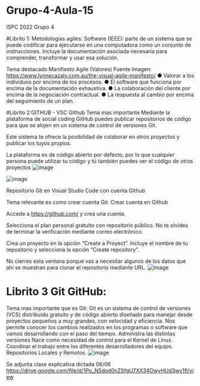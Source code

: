 # Grupo-4-Aula-15
ISPC 2022 Grupo 4

#Librito 1: Metodologias agiles:
Software (IEEE): parte de un sistema que se puede codificar para ejecutarse en una
computadora como un conjunto de instrucciones. Incluye la documentación asociada
necesaria para comprender, transformar y usar esa solución.


Tema destacado 
Manifiesto Agile (Valores)
Fuente Imagen: https://www.lynnecazaly.com.au/the-visual-agile-manifesto/
● Valorar a los individuos por encima de los procesos.
● El software que funciona por encima de la documentación exhaustiva.
● La colaboración del cliente por encima de la negociación contractual.
● La respuesta al cambio por encima del seguimiento de un plan.


#Librito 2:GITHUB - VSC
Github
Tema mas importante
Mediante la plataforma de social coding GitHub puedes publicar repositorios de código para que se alojen en un sistema de control de versiones Git. 

Este sistema te ofrece la posibilidad de colaborar en otros proyectos y publicar los tuyos propios. 

La plataforma es de código abierto por defecto, por lo que cualquier persona puede utilizar tu código y tú también puedes ver el código de otros proyectos
![image](https://user-images.githubusercontent.com/106833817/177074472-21bcb7dc-f4c6-4b91-bf86-ec16f959c6dd.png)

![image](https://user-images.githubusercontent.com/106833817/177074494-24da22b6-97ad-432b-b191-a513d1b2df35.png)

Repositorio Git en Visual Studio Code con cuenta Github

Tema relevante es como crear cuenta Git: Crear cuenta en Github

Accede a https://github.com/ y crea una cuenta. 

Selecciona el plan personal gratuito con repositorio público. No te olvides de terminar la verificación mediante correo electrónico. 

Crea un proyecto en la opción “Create a Proyect”. Incluye el nombre de tu repositorio y selecciona la opción “Create repository”. 

No cierres esta ventana porque vas a necesitar algunos de los datos que ahí se muestran para clonar el repositorio mediante URL. 
![image](https://user-images.githubusercontent.com/95329694/177075073-a9de1997-5c90-4c3e-b957-3953f8a302e3.png)

# Librito 3 Git GitHub:
Tema mas importante que es Git: Git es un sistema de control de versiones (VCS) distribuido gratuito y de código abierto diseñado para manejar desde proyectos pequeños a muy grandes, con velocidad y eficiencia.
Nos permite conocer los cambios realizados en los programas o software que vamos desarrollando con el paso del tiempo. Administra las distintas versiones
Nace como necesidad de control para el Kernel de Linux. 
Coordinar el trabajo entre los diferentes desarrolladores del equipo.
Repositorios Locales y Remotos.
![image](https://user-images.githubusercontent.com/95329694/177075575-55bf437c-6a09-4b6b-88ac-137114b1123a.png)

Se adjunta clase explicativa dictada 06/06
https://drive.google.com/file/d/1Po_N5dod0nZSfgU7XX34OwyHUd3wv1fl/view

